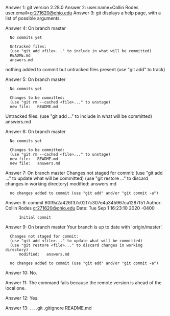 Answer 1: git version 2.28.0
Answer 2: user.name=Collin Rodes
	  user.email=cr271620@ohio.edu
Answer 3: git displays a help page, with a list of possible arguments.

Answer 4: On branch master

	  No commits yet
	  
	  Untracked files:
  	  (use "git add <file>..." to include in what will be committed)
	  README.md
	  answers.md

nothing added to commit but untracked files present (use "git add" to track)

Answer 5: On branch master

	  No commits yet

	  Changes to be committed:
  	  (use "git rm --cached <file>..." to unstage)
	  new file:   README.md

Untracked files:
  (use "git add <file>..." to include in what will be committed)
	answers.md

Answer 6: On branch master

	  No commits yet

	  Changes to be committed:
  	  (use "git rm --cached <file>..." to unstage)
	  new file:   README.md
	  new file:   answers.md

Answer 7: On branch master
	  Changes not staged for commit:
  	  (use "git add <file>..." to update what will be committed)
  	  (use "git restore <file>..." to discard changes in working directory)
	  modified:   answers.md

	  no changes added to commit (use "git add" and/or "git commit -a")

Answer 8: commit 60f9a2a426f37c02f7c307e4a345967ca1287f51
	  Author: Collin Rodes <cr271620@ohio.edu>
	  Date:   Tue Sep 1 16:23:10 2020 -0400

    	  Initial commit
Answer 9: On branch master
	  Your branch is up to date with 'origin/master'.

	  Changes not staged for commit:
	  (use "git add <file>..." to update what will be committed)
	  (use "git restore <file>..." to discard changes in working directory)
          modified:   answers.md

	  no changes added to commit (use "git add" and/or "git commit -a")

Answer 10: No.

Answer 11: The command fails because the remote version is ahead of the local one.

Answer 12: Yes.

Answer 13: .
	   ..
	   .git
	   .gitignore
	   README.md

